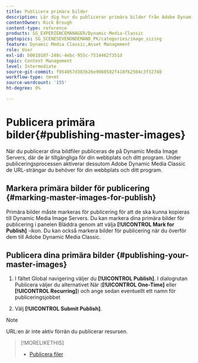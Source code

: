 ```yaml
---
title: Publicera primära bilder
description: Lär dig hur du publicerar primära bilder från Adobe Dynamic Media Classic.
contentOwner: Rick Brough
content-type: reference
products: SG_EXPERIENCEMANAGER/Dynamic-Media-Classic
geptopics: SG_SCENESEVENONDEMAND_PK/categories/image_sizing
feature: Dynamic Media Classic,Asset Management
role: User
exl-id: b0010107-248c-4ebc-955c-7514462f351d
topic: Content Management
level: Intermediate
source-git-commit: f054057d383b26e9088582f418f62504c3f327d8
workflow-type: tm+mt
source-wordcount: '155'
ht-degree: 0%

---
```


# Publicera primära bilder{#publishing-master-images}

När du publicerar dina bildfiler publiceras de på Dynamic Media Image Servers, där de är tillgängliga för din webbplats och ditt program. Under publiceringsprocessen aktiverar dessutom Adobe Dynamic Media Classic de URL-strängar du behöver för din webbplats och ditt program.

## Markera primära bilder för publicering {#marking-master-images-for-publish}

Primära bilder måste markeras för publicering för att de ska kunna kopieras till Dynamic Media Image Servers. Du kan markera dina primära bilder för publicering i panelen Bläddra genom att välja **[!UICONTROL Mark for Publish]** -ikon. Du kan också markera bilder för publicering när du överför dem till Adobe Dynamic Media Classic.

## Publicera dina primära bilder {#publishing-your-master-images}

1. I fältet Global navigering väljer du **[!UICONTROL Publish]**. I dialogrutan Publicera väljer du alternativet När (**[!UICONTROL One-Time]** eller **[!UICONTROL Recurring]**) och ange sedan eventuellt ett namn för publiceringsjobbet

1. Välj **[!UICONTROL Submit Publish]**.

>[!NOTE]
>
>URL:en är inte aktiv förrän du publicerar resursen.

>[!MORELIKETHIS]
>
>* [Publicera filer](publishing-files.md#publishing_files)

